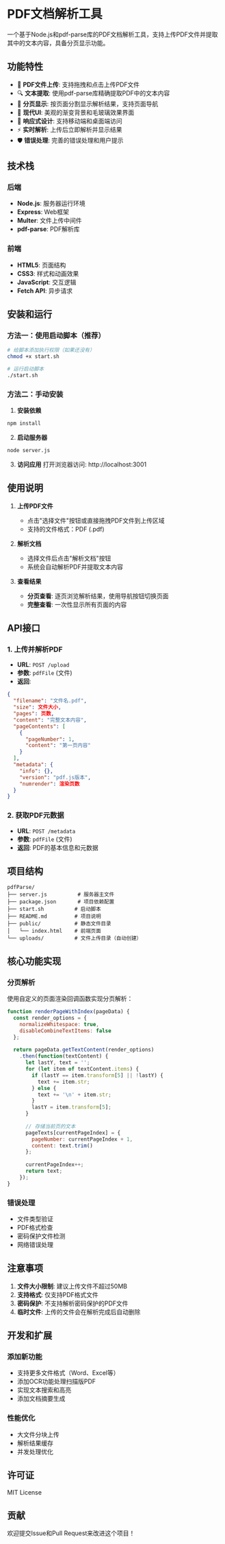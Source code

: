 # PDF文档解析工具

一个基于Node.js和pdf-parse库的PDF文档解析工具，支持上传PDF文件并提取其中的文本内容，具备分页显示功能。

## 功能特性

- 📄 **PDF文件上传**: 支持拖拽和点击上传PDF文件
- 🔍 **文本提取**: 使用pdf-parse库精确提取PDF中的文本内容
- 📖 **分页显示**: 按页面分割显示解析结果，支持页面导航
- 🎨 **现代UI**: 美观的渐变背景和毛玻璃效果界面
- 📱 **响应式设计**: 支持移动端和桌面端访问
- ⚡ **实时解析**: 上传后立即解析并显示结果
- 🛡️ **错误处理**: 完善的错误处理和用户提示

## 技术栈

### 后端
- **Node.js**: 服务器运行环境
- **Express**: Web框架
- **Multer**: 文件上传中间件
- **pdf-parse**: PDF解析库

### 前端
- **HTML5**: 页面结构
- **CSS3**: 样式和动画效果
- **JavaScript**: 交互逻辑
- **Fetch API**: 异步请求

## 安装和运行

### 方法一：使用启动脚本（推荐）

```bash
# 给脚本添加执行权限（如果还没有）
chmod +x start.sh

# 运行启动脚本
./start.sh
```

### 方法二：手动安装

1. **安装依赖**
```bash
npm install
```

2. **启动服务器**
```bash
node server.js
```

3. **访问应用**
打开浏览器访问: http://localhost:3001

## 使用说明

1. **上传PDF文件**
   - 点击"选择文件"按钮或直接拖拽PDF文件到上传区域
   - 支持的文件格式：PDF (.pdf)

2. **解析文档**
   - 选择文件后点击"解析文档"按钮
   - 系统会自动解析PDF并提取文本内容

3. **查看结果**
   - **分页查看**: 逐页浏览解析结果，使用导航按钮切换页面
   - **完整查看**: 一次性显示所有页面的内容

## API接口

### 1. 上传并解析PDF
- **URL**: `POST /upload`
- **参数**: `pdfFile` (文件)
- **返回**:
```json
{
  "filename": "文件名.pdf",
  "size": 文件大小,
  "pages": 页数,
  "content": "完整文本内容",
  "pageContents": [
    {
      "pageNumber": 1,
      "content": "第一页内容"
    }
  ],
  "metadata": {
    "info": {},
    "version": "pdf.js版本",
    "numrender": 渲染页数
  }
}
```

### 2. 获取PDF元数据
- **URL**: `POST /metadata`
- **参数**: `pdfFile` (文件)
- **返回**: PDF的基本信息和元数据

## 项目结构

```
pdfParse/
├── server.js          # 服务器主文件
├── package.json       # 项目依赖配置
├── start.sh          # 启动脚本
├── README.md         # 项目说明
├── public/           # 静态文件目录
│   └── index.html    # 前端页面
└── uploads/          # 文件上传目录（自动创建）
```

## 核心功能实现

### 分页解析
使用自定义的页面渲染回调函数实现分页解析：

```javascript
function renderPageWithIndex(pageData) {
  const render_options = {
    normalizeWhitespace: true,
    disableCombineTextItems: false
  };
  
  return pageData.getTextContent(render_options)
    .then(function(textContent) {
      let lastY, text = '';
      for (let item of textContent.items) {
        if (lastY == item.transform[5] || !lastY) {
          text += item.str;
        } else {
          text += '\n' + item.str;
        }
        lastY = item.transform[5];
      }
      
      // 存储当前页的文本
      pageTexts[currentPageIndex] = {
        pageNumber: currentPageIndex + 1,
        content: text.trim()
      };
      
      currentPageIndex++;
      return text;
    });
}
```

### 错误处理
- 文件类型验证
- PDF格式检查
- 密码保护文件检测
- 网络错误处理

## 注意事项

1. **文件大小限制**: 建议上传文件不超过50MB
2. **支持格式**: 仅支持PDF格式文件
3. **密码保护**: 不支持解析密码保护的PDF文件
4. **临时文件**: 上传的文件会在解析完成后自动删除

## 开发和扩展

### 添加新功能
- 支持更多文件格式（Word、Excel等）
- 添加OCR功能处理扫描版PDF
- 实现文本搜索和高亮
- 添加文档摘要生成

### 性能优化
- 大文件分块上传
- 解析结果缓存
- 并发处理优化

## 许可证

MIT License

## 贡献

欢迎提交Issue和Pull Request来改进这个项目！